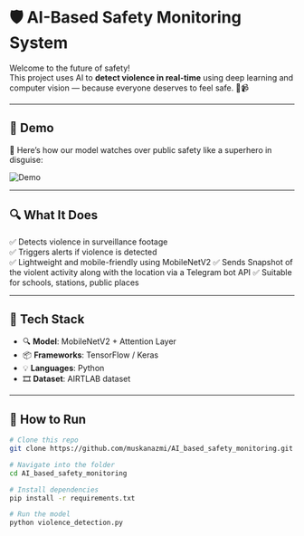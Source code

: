 # 🛡️ AI-Based Safety Monitoring System

Welcome to the future of safety!  
This project uses AI to **detect violence in real-time** using deep learning and computer vision — because everyone deserves to feel safe. 🧠📹

---

## 🚨 Demo

🎥 Here’s how our model watches over public safety like a superhero in disguise:

![Demo](demo/video-SqtunTxx-online-video-cutt.gif)

---

## 🔍 What It Does

✅ Detects violence in surveillance footage  
✅ Triggers alerts if violence is detected  
✅ Lightweight and mobile-friendly using MobileNetV2 
✅ Sends Snapshot of the violent activity along with the  location via a Telegram bot API
✅ Suitable for schools, stations, public places  

---

## 🧠 Tech Stack

- 🔍 **Model**: MobileNetV2 + Attention Layer  
- 📦 **Frameworks**: TensorFlow / Keras  
- 💡 **Languages**: Python  
- 🎞️ **Dataset**: AIRTLAB dataset

---

## 🚀 How to Run

```bash
# Clone this repo
git clone https://github.com/muskanazmi/AI_based_safety_monitoring.git

# Navigate into the folder
cd AI_based_safety_monitoring

# Install dependencies
pip install -r requirements.txt

# Run the model
python violence_detection.py
```


